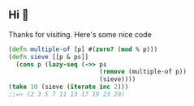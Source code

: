 ## Hi 👋

Thanks for visiting. Here's some nice code

```clojure
(defn multiple-of [p] #(zero? (mod % p)))
(defn sieve [[p & ps]]
  (cons p (lazy-seq (->> ps
                         (remove (multiple-of p))
                         (sieve))))
(take 10 (sieve (iterate inc 2)))
;;=> (2 3 5 7 11 13 17 19 23 29)      
```


<!--
![GitHub stats](https://github-readme-stats.vercel.app/api?username=tupini07&hide=stars&show_icons=true&theme=dracula&count_private=true&show_icons=true)
-->

<!-- ![GitHub languages](https://github-readme-stats.vercel.app/api/top-langs/?username=tupini07&layout=compact&theme=dracula&hide=html,jupyter%20notebook,PLpgSQL,Perl,JavaScript,Lua,Tex) -->



<!--
**tupini07/tupini07** is a ✨ _special_ ✨ repository because its `README.md` (this file) appears on your GitHub profile.

Here are some ideas to get you started:

- 🔭 I’m currently working on ...
- 🌱 I’m currently learning ...
- 👯 I’m looking to collaborate on ...
- 🤔 I’m looking for help with ...
- 💬 Ask me about ...
- 📫 How to reach me: ...
- 😄 Pronouns: ...
- ⚡ Fun fact: ...
-->
